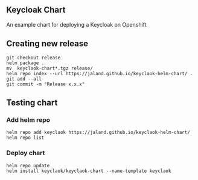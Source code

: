 ## Keycloak Chart

An example chart for deploying a Keycloak on Openshift



## Creating new release

```
git checkout release
helm package .
mv  keyclaok-chart*.tgz release/
helm repo index --url https://jaland.github.io/keyclaok-helm-chart/ .
git add --all
git commit -m "Release x.x.x"
```




## Testing chart

### Add helm repo
```
helm repo add keyclaok https://jaland.github.io/keyclaok-helm-chart/
helm repo list
```

### Deploy chart
```
helm repo update
helm install keyclaok/keyclaok-chart --name-template keyclaok
```